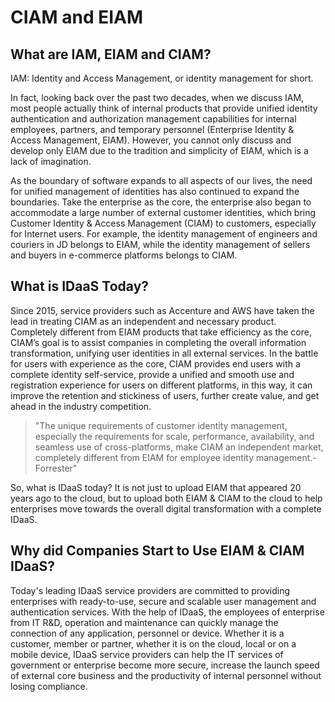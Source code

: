 # CIAM and EIAM

<LastUpdated/>


## What are IAM, EIAM and CIAM?

IAM: Identity and Access Management, or identity management for short.

In fact, looking back over the past two decades, when we discuss IAM, most people actually think of internal products that provide unified identity authentication and authorization management capabilities for internal employees, partners, and temporary personnel (Enterprise Identity & Access Management, EIAM). However, you cannot only discuss and develop only EIAM due to the tradition and simplicity of EIAM, which is a lack of imagination.

As the boundary of software expands to all aspects of our lives, the need for unified management of identities has also continued to expand the boundaries. Take the enterprise as the core, the enterprise also began to accommodate a large number of external customer identities, which bring Customer Identity & Access Management (CIAM) to customers, especially for Internet users. For example, the identity management of engineers and couriers in JD belongs to EIAM, while the identity management of sellers and buyers in e-commerce platforms belongs to CIAM.

## What is IDaaS Today?

Since 2015, service providers such as Accenture and AWS have taken the lead in treating CIAM as an independent and necessary product. Completely different from EIAM products that take efficiency as the core, CIAM’s goal is to assist companies in completing the overall information transformation, unifying user identities in all external services. In the battle for users with experience as the core, CIAM provides end users with a complete identity self-service, provide a unified and smooth use and registration experience for users on different platforms, in this way, it can improve the retention and stickiness of users, further create value, and get ahead in the industry competition.

> "The unique requirements of customer identity management, especially the requirements for scale, performance, availability, and seamless use of cross-platforms, make CIAM an independent market, completely different from EIAM for employee identity management.-Forrester"


So, what is IDaaS today? It is not just to upload EIAM that appeared 20 years ago to the cloud, but to upload both EIAM & CIAM to the cloud to help enterprises move towards the overall digital transformation with a complete IDaaS.

## Why did Companies Start to Use EIAM & CIAM IDaaS?

Today's leading IDaaS service providers are committed to providing enterprises with ready-to-use, secure and scalable user management and authentication services. With the help of IDaaS, the employees of enterprise from IT R&D, operation and maintenance can quickly manage the connection of any application, personnel or device. Whether it is a customer, member or partner, whether it is on the cloud, local or on a mobile device, IDaaS service providers can help the IT services of government or enterprise become more secure, increase the launch speed of external core business and the productivity of internal personnel without losing compliance.

